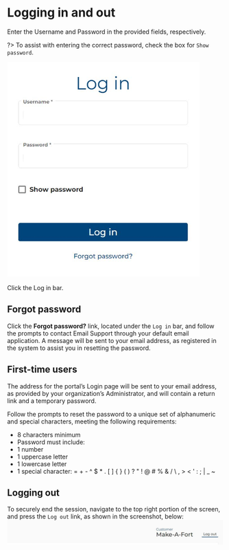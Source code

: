 # Logging in and out
Enter the Username and Password in the provided fields, respectively. 

?> To assist with entering the correct password, check the box for `Show password`.

<img src="images/log-in.jpg" alt="drawing" height="500px"/>

Click the Log in bar.

## Forgot password
Click the <b>Forgot password?</b> link, located under the `Log in` bar, and follow the prompts to contact Email Support through your default email application. A message will be sent to your email address, as registered in the system to assist you in resetting the password.

## First-time users
The address for the portal’s Login page will be sent to your email address, as provided by your organization’s Administrator, and will contain a return link and a temporary password.

Follow the prompts to reset the password to a unique set of alphanumeric and special characters, meeting the following requirements:

* 8 characters minimum
* Password must include:
* 1 number
* 1 uppercase letter
* 1 lowercase letter
* 1 special character: = + - ^ $ * . [ ] { } ( ) ? " ! @ # % & / \ , > < ' : ; | _ ~

## Logging out
To securely end the session, navigate to the top right portion of the screen, and press the `Log out` link, as
shown in the screenshot, below:
<img src="images/log-out.jpg" alt="log out screenshot"/>




